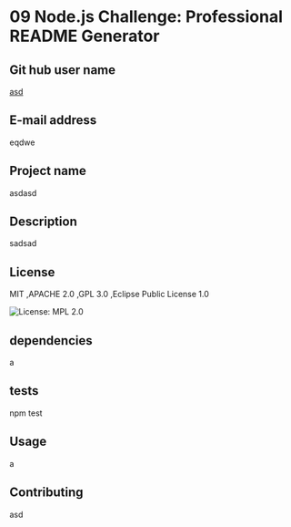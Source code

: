 # 09 Node.js Challenge: Professional README Generator
## Git hub user name


 [asd](https://github.com/asd)

## E-mail address


 eqdwe

## Project name


 asdasd

## Description


 sadsad

## License


 MIT ,APACHE 2.0 ,GPL 3.0 ,Eclipse Public License 1.0 

 ![License: MPL 2.0](https://img.shields.io/badge/License-MPL%202.0-brightgreen.svg)

## dependencies


 a

## tests


 npm test

## Usage


 a

## Contributing


 asd

